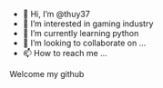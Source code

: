- 👋 Hi, I’m @thuy37
- 👀 I’m interested in gaming industry
- 🌱 I’m currently learning python
- 💞️ I’m looking to collaborate on ...
- 📫 How to reach me ...

<!---
thuy37/thuy37 is a ✨ special ✨ repository because its `README.md` (this file) appears on your GitHub profile.
You can click the Preview link to take a look at your changes.
--->
Welcome my github
